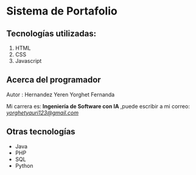 # Sistema de Portafolio

## Tecnologías utilizadas:

1. HTML
2. CSS
3. Javascript

## Acerca del programador
Autor : Hernandez Yeren Yorghet Fernanda

Mi carrera es: **Ingeniería de Software con IA**
,puede escribir a mi correo: *yorghetyauri123@gmail.com*

## Otras tecnologías
- Java
- PHP
- SQL
- Python
